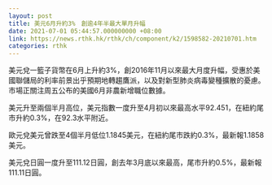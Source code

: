 ```yaml
---
layout: post
title: 美元6月升約3%　創逾4年半最大單月升幅
date: 2021-07-01 05:44:57.000000000 +08:00
link: https://news.rthk.hk/rthk/ch/component/k2/1598582-20210701.htm
categories: rthk
---
```


美元兌一籃子貨幣在6月上升約3%，創2016年11月以來最大月度升幅，受惠於美國聯儲局的利率前景出乎預期地轉趨鷹派，以及對新型肺炎病毒變種擴散的憂慮。市場正關注周五公布的美國6月非農新增職位數據。

美元升至兩個半月高位，美元指數一度升至4月初以來最高水平92.451，在紐約尾市升約0.3%，在92.3水平附近。

歐元兌美元曾跌至4個半月低位1.1845美元，在紐約尾市跌約0.3%，最新報1.1858美元。

美元兌日圓一度升至111.12日圓，創去年3月底以來最高，尾市升約0.5%，最新報111.11日圓。
